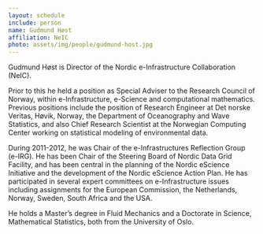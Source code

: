 ```yaml
---
layout: schedule
include: person
name: Gudmund Høst
affiliation: NeIC
photo: assets/img/people/gudmund-host.jpg
---
```


Gudmund Høst is Director of the Nordic e-Infrastructure Collaboration (NeIC).

Prior to this he held a position as Special Adviser to the Research Council of Norway, within e-Infrastructure, e-Science and computational mathematics. Previous positions include the position of Research Engineer at Det norske Veritas, Høvik, Norway, the Department of Oceanography and Wave Statistics, and also Chief Research Scientist at the Norwegian Computing Center working on statistical modeling of environmental data. 

During 2011-2012, he was Chair of the e-Infrastructures Reflection Group (e-IRG). He has been Chair of the Steering Board of Nordic Data Grid Facility, and has been central in the planning of the Nordic eScience Initiative and the development of the Nordic eScience Action Plan. He has participated in several expert committees on e-Infrastructure issues including assignments for the European Commission, the Netherlands, Norway, Sweden, South Africa and the USA. 

He holds a Master’s degree in Fluid Mechanics and a Doctorate in Science, Mathematical Statistics, both from the University of Oslo.



